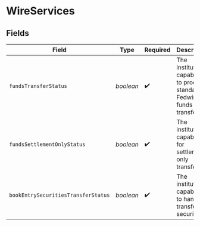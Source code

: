 # WireServices


## Fields

| Field                                                                     | Type                                                                      | Required                                                                  | Description                                                               | Example                                                                   |
| ------------------------------------------------------------------------- | ------------------------------------------------------------------------- | ------------------------------------------------------------------------- | ------------------------------------------------------------------------- | ------------------------------------------------------------------------- |
| `fundsTransferStatus`                                                     | *boolean*                                                                 | :heavy_check_mark:                                                        | The institution's capability to process standard Fedwire funds transfers. | true                                                                      |
| `fundsSettlementOnlyStatus`                                               | *boolean*                                                                 | :heavy_check_mark:                                                        | The institution's capability for settlement-only transfers.               | false                                                                     |
| `bookEntrySecuritiesTransferStatus`                                       | *boolean*                                                                 | :heavy_check_mark:                                                        | The institution's capability to handle transfers of securities.           | false                                                                     |